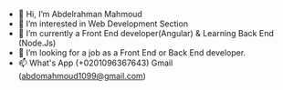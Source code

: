 - 👋 Hi, I’m Abdelrahman Mahmoud
- 👀 I’m interested in Web Development Section
- 🌱 I’m currently a Front End developer(Angular) & Learning Back End (Node.Js)
- 💞️ I’m looking for a job as a Front End or Back End developer.
- 📫 What's App (+0201096367643)  Gmail (abdomahmoud1099@gmail.com)
